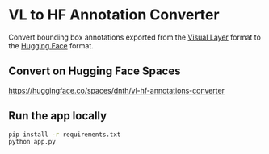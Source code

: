 # VL to HF Annotation Converter

Convert bounding box annotations exported from the [Visual Layer](https://app.visual-layer.com/) format to the [Hugging Face](https://huggingface.co/) format.


## Convert on Hugging Face Spaces

https://huggingface.co/spaces/dnth/vl-hf-annotations-converter

## Run the app locally

```bash
pip install -r requirements.txt
python app.py
```